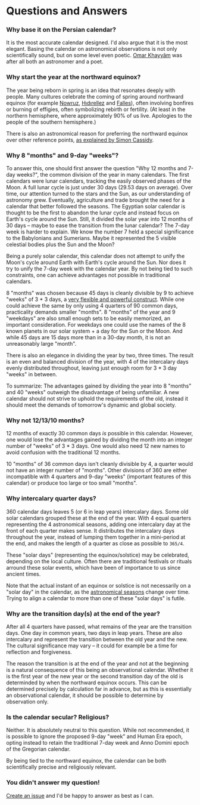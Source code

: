 # Questions and Answers

### Why base it on the Persian calendar?

It is the most accurate calendar designed. I'd also argue that it is the most elegant. Basing the calendar on astronomical observations is not only scientifically sound, but on some level even poetic. [Omar Khayyâm](https://en.wikipedia.org/wiki/Omar_Khayyam) was after all both an astronomer and a poet.

### Why start the year at the northward equinox?

The year being reborn in spring is an idea that resonates deeply with people. Many cultures celebrate the coming of spring around northward equinox (for example [Nowruz](https://en.wikipedia.org/wiki/Nowruz), [Hıdırellez](https://en.wikipedia.org/wiki/H%C4%B1d%C4%B1rellez) and [Falles](https://en.wikipedia.org/wiki/Falles)), often involving bonfires or burning of effigies, often symbolizing rebirth or fertility. (At least in the northern hemisphere, where approximately 90% of us live. Apologies to the people of the southern hemisphere.)

There is also an astronomical reason for preferring the northward equinox over other reference points, [as explained by Simon Cassidy](https://www.hermetic.ch/cal_stud/cassidy/howlong.htm).

### Why 8 "months" and 9-day "weeks"?

To answer this, one should first answer the question "Why 12 months and 7-day weeks?", the common division of the year in many calendars. The first calendars were lunar calendars, tracking the easily observed phases of the Moon. A full lunar cycle is just under 30 days (29.53 days on average). Over time, our attention turned to the stars and the Sun, as our understanding of astronomy grew. Eventually, agriculture and trade brought the need for a calendar that better followed the seasons. The Egyptian solar calendar is thought to be the first to abandon the lunar cycle and instead focus on Earth's cycle around the Sun. Still, it divided the solar year into 12 months of 30 days – maybe to ease the transition from the lunar calendar? The 7-day week is harder to explain. We know the number 7 held a special significance to the Babylonians and Sumerians. Maybe it represented the 5 visible celestial bodies plus the Sun and the Moon?

Being a purely solar calendar, this calendar does not attempt to unify the Moon's cycle around Earth with Earth's cycle around the Sun. Nor does it try to unify the 7-day week with the calendar year. By not being tied to such constraints, one can achieve advantages not possible in traditional calendars.

8 "months" was chosen because 45 days is cleanly divisible by 9 to achieve "weeks" of 3 * 3 days, a [very flexible and powerful construct](https://www.hermetic.ch/cal_stud/ltc/ltc.htm#advantages). While one could achieve the same by only using 4 quarters of 90 common days, practicality demands smaller "months". 8 "months" of the year and 9 "weekdays" are also small enough sets to be easily memorized, an important consideration. For weekdays one could use the names of the 8 known planets in our solar system + a day for the Sun or the Moon. And while 45 days are 15 days more than in a 30-day month, it is not an unreasonably large "month".

There is also an elegance in dividing the year by two, three times. The result is an even and balanced division of the year, with 4 of the intercalary days evenly distributed throughout, leaving just enough room for 3 * 3 day "weeks" in between.

To summarize: The advantages gained by dividing the year into 8 "months" and 40 "weeks" outweigh the disadvantage of being unfamiliar. A new calendar should not strive to uphold the requirements of the old, instead it should meet the demands of tomorrow's dynamic and global society.

### Why not 12/13/10 months?

12 months of exactly 30 common days _is_ possible in this calendar. However, one would lose the advantages gained by dividing the month into an integer number of "weeks" of 3 * 3 days. One would also need 12 new names to avoid confusion with the traditional 12 months.

10 "months" of 36 common days isn't cleanly divisible by 4, a quarter would not have an integer number of "months". Other divisions of 360 are either incompatible with 4 quarters and 9-day "weeks" (important features of this calendar) or produce too large or too small "months".

### Why intercalary quarter days?

360 calendar days leaves 5 (or 6 in leap years) intercalary days. Some old solar calendars grouped these at the end of the year. With 4 equal quarters representing the 4 astronomical seasons, adding one intercalary day at the front of each quarter makes sense. It distributes the intercalary days throughout the year, instead of lumping them together in a mini-period at the end, and makes the length of a quarter as close as possible to `365/4`.

These "solar days" (representing the equinox/solstice) may be celebrated, depending on the local culture. Often there are traditional festivals or rituals arround these solar events, which have been of importance to us since ancient times.

Note that the actual instant of an equinox or solstice is not necessarily on a "solar day" in the calendar, as the [astronomical seasons](https://en.wikipedia.org/wiki/Season#Astronomical) change over time. Trying to align a calendar to more than one of these "solar days" is futile.

### Why are the transition day(s) at the end of the year?

After all 4 quarters have passed, what remains of the year are the transition days. One day in common years, two days in leap years. These are also intercalary and represent the transition between the old year and the new. The cultural significance may vary – it could for example be a time for reflection and forgiveness.

The reason the transition is at the end of the year and not at the beginning is a natural consequence of this being an observational calendar. Whether it is the first year of the new year or the second transition day of the old is determinded by when the northward equinox occurs. This can be determined precisely by calculation far in advance, but as this is essentially an observational calendar, it should be possible to determine by observation only.

### Is the calendar secular? Religious?

Neither. It is absolutely neutral to this question. While not recommended, it is possible to ignore the proposed 9-day "week" and Human Era epoch, opting instead to retain the traditional 7-day week and Anno Domini epoch of the Gregorian calendar.

By being tied to the northward equinox, the calendar can be both scientifically precise and religiously relevant.

### You didn't answer my question!

[Create an issue](https://github.com/joakim/calendar/issues/new) and I'd be happy to answer as best as I can.
